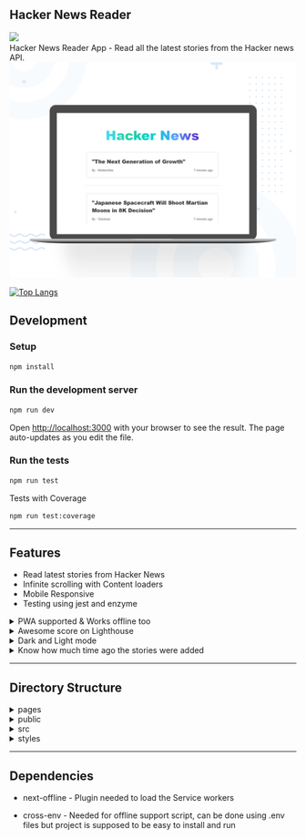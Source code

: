 ## Hacker News Reader

<a href="https://hackernewsapp-lime.vercel.app/">
<img src="http://img.shields.io/badge/Demo-%23141619?style=for-the-badge&logo=next.js" />
</a>
<br/>
Hacker News Reader App - Read all the latest stories from the Hacker news API.
<br/>

<img src="./public/images/Cover.png" />

[![Top Langs](https://github-readme-stats.vercel.app/api/top-langs/?username=harshvitra&layout=compact)](https://github.com/anuraghazra/github-readme-stats)


## Development

### Setup

```bash
npm install
```

### Run the development server

```bash
npm run dev
```

Open [http://localhost:3000](http://localhost:3000) with your browser to see the result. The page auto-updates as you edit the file.

### Run the tests

```bash
npm run test
```

Tests with Coverage

```bash
npm run test:coverage
```

---

## Features

- Read latest stories from Hacker News
- Infinite scrolling with Content loaders
- Mobile Responsive
- Testing using jest and enzyme
<details><summary>PWA supported & Works offline too</summary>
<div style="display:inline">
    <img style="width:250px" src="./public/images/AddToHome.jpg" />   
    <img style="width:250px" src="./public/images/Added.jpg" />
</div>
</details>
<details><summary>Awesome score on Lighthouse</summary>
<ul>
    <img src="./public/images/Lighthouse.png" />
</ul>
</details>
<details><summary>Dark and Light mode</summary>
<ul>
    <img src="./public/images/LightDarkMode.png" />
</ul>
</details>
<details><summary>Know how much time ago the stories were added</summary>
<ul>
    <img src="./public/images/Story.png" />
</ul>
</details>

---

## Directory Structure

<details><summary>pages</summary>
<ul>
    <li>_app = Page initializations of the project</li></br>
    <li>_document = A custom Document is commonly used to augment your application's html and body tags.</li></br>
    <li>index.tsx = Home page of the app with all the stories</li>
</ul>
</details>

<details><summary>public</summary>
<ul>
    <li>Image files of logos and icons</li>
    <li>manifest.json file</li>
</ul>
</details>

<details><summary>src</summary>
<ul>
    <li>__tests__ = All the test files</li>
    <li>common = Commonly used files </li>
    <li>components = Modules of the Project </li>
    <li>utils = Utility functions</li>
</ul>
</details>

<details><summary>styles</summary>
<ul>
    <li>Styles for all the components</li>
</ul>
</details>

---

## Dependencies

- next-offline - Plugin needed to load the Service workers

- cross-env - Needed for offline support script, can be done using .env files but project is supposed to be easy to install and run
